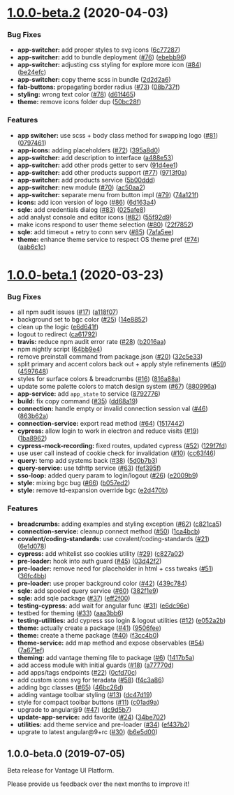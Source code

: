 <a name="1.0.0-beta.2"></a>

# [1.0.0-beta.2](https://github.com/Teradata/vantage-ui-platform/compare/v1.0.0-beta.1...v1.0.0-beta.2) (2020-04-03)

### Bug Fixes

- **app-switcher:** add proper styles to svg icons ([6c77287](https://github.com/Teradata/vantage-ui-platform/commit/6c77287))
- **app-switcher:** add to bundle deployment ([#76](https://github.com/Teradata/vantage-ui-platform/issues/76)) ([ebebb96](https://github.com/Teradata/vantage-ui-platform/commit/ebebb96))
- **app-switcher:** adjusting css styling for explore more icon ([#84](https://github.com/Teradata/vantage-ui-platform/issues/84)) ([be24efc](https://github.com/Teradata/vantage-ui-platform/commit/be24efc))
- **app-switcher:** copy theme scss in bundle ([2d2d2a6](https://github.com/Teradata/vantage-ui-platform/commit/2d2d2a6))
- **fab-buttons:** propagating border radius ([#73](https://github.com/Teradata/vantage-ui-platform/issues/73)) ([08b737f](https://github.com/Teradata/vantage-ui-platform/commit/08b737f))
- **styling:** wrong text color ([#78](https://github.com/Teradata/vantage-ui-platform/issues/78)) ([d61f465](https://github.com/Teradata/vantage-ui-platform/commit/d61f465))
- **theme:** remove icons folder dup ([50bc28f](https://github.com/Teradata/vantage-ui-platform/commit/50bc28f))

### Features

- **app switcher:** use scss + body class method for swapping logo ([#81](https://github.com/Teradata/vantage-ui-platform/issues/81)) ([0797461](https://github.com/Teradata/vantage-ui-platform/commit/0797461))
- **app-icons:** adding placeholders ([#72](https://github.com/Teradata/vantage-ui-platform/issues/72)) ([395a8d0](https://github.com/Teradata/vantage-ui-platform/commit/395a8d0))
- **app-switcher:** add description to interface ([a488e53](https://github.com/Teradata/vantage-ui-platform/commit/a488e53))
- **app-switcher:** add other prods getter to serv ([91d4ee1](https://github.com/Teradata/vantage-ui-platform/commit/91d4ee1))
- **app-switcher:** add other products support ([#77](https://github.com/Teradata/vantage-ui-platform/issues/77)) ([9713f0a](https://github.com/Teradata/vantage-ui-platform/commit/9713f0a))
- **app-switcher:** add products service ([5b00ddd](https://github.com/Teradata/vantage-ui-platform/commit/5b00ddd))
- **app-switcher:** new module ([#70](https://github.com/Teradata/vantage-ui-platform/issues/70)) ([ac50aa2](https://github.com/Teradata/vantage-ui-platform/commit/ac50aa2))
- **app-switcher:** separate menu from button impl ([#79](https://github.com/Teradata/vantage-ui-platform/issues/79)) ([74a121f](https://github.com/Teradata/vantage-ui-platform/commit/74a121f))
- **icons:** add icon version of logo ([#86](https://github.com/Teradata/vantage-ui-platform/issues/86)) ([6d163a4](https://github.com/Teradata/vantage-ui-platform/commit/6d163a4))
- **sqle:** add credentials dialog ([#83](https://github.com/Teradata/vantage-ui-platform/issues/83)) ([025afe8](https://github.com/Teradata/vantage-ui-platform/commit/025afe8))
- add analyst console and editor icons ([#82](https://github.com/Teradata/vantage-ui-platform/issues/82)) ([55f92d9](https://github.com/Teradata/vantage-ui-platform/commit/55f92d9))
- make icons respond to user theme selection ([#80](https://github.com/Teradata/vantage-ui-platform/issues/80)) ([22f7852](https://github.com/Teradata/vantage-ui-platform/commit/22f7852))
- **sqle:** add timeout + retry to conn serv ([#85](https://github.com/Teradata/vantage-ui-platform/issues/85)) ([7afa5ee](https://github.com/Teradata/vantage-ui-platform/commit/7afa5ee))
- **theme:** enhance theme service to respect OS theme pref ([#74](https://github.com/Teradata/vantage-ui-platform/issues/74)) ([aab6c1c](https://github.com/Teradata/vantage-ui-platform/commit/aab6c1c))

<a name="1.0.0-beta.1"></a>

# [1.0.0-beta.1](https://github.com/Teradata/vantage-ui-platform/compare/v1.0.0-beta.0...v1.0.0-beta.1) (2020-03-23)

### Bug Fixes

- all npm audit issues ([#17](https://github.com/Teradata/vantage-ui-platform/issues/17)) ([a118f07](https://github.com/Teradata/vantage-ui-platform/commit/a118f07))
- background set to bgc color ([#25](https://github.com/Teradata/vantage-ui-platform/issues/25)) ([14e8852](https://github.com/Teradata/vantage-ui-platform/commit/14e8852))
- clean up the logic ([e6d641f](https://github.com/Teradata/vantage-ui-platform/commit/e6d641f))
- logout to redirect ([ca61792](https://github.com/Teradata/vantage-ui-platform/commit/ca61792))
- **travis:** reduce npm audit error rate ([#28](https://github.com/Teradata/vantage-ui-platform/issues/28)) ([b2016aa](https://github.com/Teradata/vantage-ui-platform/commit/b2016aa))
- npm nightly script ([64bb9e4](https://github.com/Teradata/vantage-ui-platform/commit/64bb9e4))
- remove preinstall command from package.json ([#20](https://github.com/Teradata/vantage-ui-platform/issues/20)) ([32c5e33](https://github.com/Teradata/vantage-ui-platform/commit/32c5e33))
- split primary and accent colors back out + apply style refinements ([#59](https://github.com/Teradata/vantage-ui-platform/issues/59)) ([4597648](https://github.com/Teradata/vantage-ui-platform/commit/4597648))
- styles for surface colors & breadcrumbs ([#16](https://github.com/Teradata/vantage-ui-platform/issues/16)) ([816a88a](https://github.com/Teradata/vantage-ui-platform/commit/816a88a))
- update some palette colors to match design system ([#67](https://github.com/Teradata/vantage-ui-platform/issues/67)) ([880996a](https://github.com/Teradata/vantage-ui-platform/commit/880996a))
- **app-service:** add `app_state` to service ([8792776](https://github.com/Teradata/vantage-ui-platform/commit/8792776))
- **build:** fix copy command ([#35](https://github.com/Teradata/vantage-ui-platform/issues/35)) ([dd68a19](https://github.com/Teradata/vantage-ui-platform/commit/dd68a19))
- **connection:** handle empty or invalid connection session val ([#46](https://github.com/Teradata/vantage-ui-platform/issues/46)) ([863b62a](https://github.com/Teradata/vantage-ui-platform/commit/863b62a))
- **connection-service:** export read method ([#64](https://github.com/Teradata/vantage-ui-platform/issues/64)) ([1517442](https://github.com/Teradata/vantage-ui-platform/commit/1517442))
- **cypress:** allow login to work in electron and reduce visits ([#19](https://github.com/Teradata/vantage-ui-platform/issues/19)) ([1ba8962](https://github.com/Teradata/vantage-ui-platform/commit/1ba8962))
- **cypress-mock-recording:** fixed routes, updated cypress ([#52](https://github.com/Teradata/vantage-ui-platform/issues/52)) ([129f7fd](https://github.com/Teradata/vantage-ui-platform/commit/129f7fd))
- use user call instead of cookie check for invalidation ([#10](https://github.com/Teradata/vantage-ui-platform/issues/10)) ([cc63f46](https://github.com/Teradata/vantage-ui-platform/commit/cc63f46))
- **query:** temp add systems back ([#38](https://github.com/Teradata/vantage-ui-platform/issues/38)) ([5d0b7b3](https://github.com/Teradata/vantage-ui-platform/commit/5d0b7b3))
- **query-service:** use tdhttp service ([#63](https://github.com/Teradata/vantage-ui-platform/issues/63)) ([fef395f](https://github.com/Teradata/vantage-ui-platform/commit/fef395f))
- **sso-loop:** added query param to login/logout ([#26](https://github.com/Teradata/vantage-ui-platform/issues/26)) ([e2009b9](https://github.com/Teradata/vantage-ui-platform/commit/e2009b9))
- **style:** mixing bgc bug ([#66](https://github.com/Teradata/vantage-ui-platform/issues/66)) ([b057ed2](https://github.com/Teradata/vantage-ui-platform/commit/b057ed2))
- **style:** remove td-expansion override bgc ([e2d470b](https://github.com/Teradata/vantage-ui-platform/commit/e2d470b))

### Features

- **breadcrumbs:** adding examples and styling exception ([#62](https://github.com/Teradata/vantage-ui-platform/issues/62)) ([c821ca5](https://github.com/Teradata/vantage-ui-platform/commit/c821ca5))
- **connection-service:** cleanup connect method ([#50](https://github.com/Teradata/vantage-ui-platform/issues/50)) ([1ca4bcb](https://github.com/Teradata/vantage-ui-platform/commit/1ca4bcb))
- **covalent/coding-standards:** use covalent/coding-standards ([#21](https://github.com/Teradata/vantage-ui-platform/issues/21)) ([6e1d078](https://github.com/Teradata/vantage-ui-platform/commit/6e1d078))
- **cypress:** add whitelist sso cookies utility ([#29](https://github.com/Teradata/vantage-ui-platform/issues/29)) ([c827a02](https://github.com/Teradata/vantage-ui-platform/commit/c827a02))
- **pre-loader:** hook into auth guard ([#45](https://github.com/Teradata/vantage-ui-platform/issues/45)) ([03d42f2](https://github.com/Teradata/vantage-ui-platform/commit/03d42f2))
- **pre-loader:** remove need for placeholder in html + css tweaks ([#51](https://github.com/Teradata/vantage-ui-platform/issues/51)) ([36fc4bb](https://github.com/Teradata/vantage-ui-platform/commit/36fc4bb))
- **pre-loader:** use proper background color ([#42](https://github.com/Teradata/vantage-ui-platform/issues/42)) ([439c784](https://github.com/Teradata/vantage-ui-platform/commit/439c784))
- **sqle:** add spooled query service ([#60](https://github.com/Teradata/vantage-ui-platform/issues/60)) ([382f1e9](https://github.com/Teradata/vantage-ui-platform/commit/382f1e9))
- **sqle:** add sqle package ([#37](https://github.com/Teradata/vantage-ui-platform/issues/37)) ([eff2f00](https://github.com/Teradata/vantage-ui-platform/commit/eff2f00))
- **testing-cypress:** add wait for angular func ([#31](https://github.com/Teradata/vantage-ui-platform/issues/31)) ([e6dc96e](https://github.com/Teradata/vantage-ui-platform/commit/e6dc96e))
- testbed for theming ([#33](https://github.com/Teradata/vantage-ui-platform/issues/33)) ([aaa3bb6](https://github.com/Teradata/vantage-ui-platform/commit/aaa3bb6))
- **testing-utilities:** add cypress sso login & logout utilities ([#12](https://github.com/Teradata/vantage-ui-platform/issues/12)) ([e052a2b](https://github.com/Teradata/vantage-ui-platform/commit/e052a2b))
- **theme:** actually create a package ([#41](https://github.com/Teradata/vantage-ui-platform/issues/41)) ([9506fee](https://github.com/Teradata/vantage-ui-platform/commit/9506fee))
- **theme:** create a theme package ([#40](https://github.com/Teradata/vantage-ui-platform/issues/40)) ([f3cc4b0](https://github.com/Teradata/vantage-ui-platform/commit/f3cc4b0))
- **theme-service:** add map method and expose observables ([#54](https://github.com/Teradata/vantage-ui-platform/issues/54)) ([7a671ef](https://github.com/Teradata/vantage-ui-platform/commit/7a671ef))
- **theming:** add vantage theming file to package ([#6](https://github.com/Teradata/vantage-ui-platform/issues/6)) ([1417b5a](https://github.com/Teradata/vantage-ui-platform/commit/1417b5a))
- add access module with initial guards ([#18](https://github.com/Teradata/vantage-ui-platform/issues/18)) ([a77770d](https://github.com/Teradata/vantage-ui-platform/commit/a77770d))
- add apps/tags endpoints ([#22](https://github.com/Teradata/vantage-ui-platform/issues/22)) ([0cfd70c](https://github.com/Teradata/vantage-ui-platform/commit/0cfd70c))
- add custom icons svg for teradata ([#58](https://github.com/Teradata/vantage-ui-platform/issues/58)) ([f4c3a86](https://github.com/Teradata/vantage-ui-platform/commit/f4c3a86))
- adding bgc classes ([#65](https://github.com/Teradata/vantage-ui-platform/issues/65)) ([46bc26d](https://github.com/Teradata/vantage-ui-platform/commit/46bc26d))
- adding vantage toolbar styling ([#13](https://github.com/Teradata/vantage-ui-platform/issues/13)) ([dc47d19](https://github.com/Teradata/vantage-ui-platform/commit/dc47d19))
- style for compact toolbar buttons ([#11](https://github.com/Teradata/vantage-ui-platform/issues/11)) ([c01ad9a](https://github.com/Teradata/vantage-ui-platform/commit/c01ad9a))
- upgrade to angular@9 ([#47](https://github.com/Teradata/vantage-ui-platform/issues/47)) ([dc9d5b7](https://github.com/Teradata/vantage-ui-platform/commit/dc9d5b7))
- **update-app-service:** add favorite ([#24](https://github.com/Teradata/vantage-ui-platform/issues/24)) ([34be702](https://github.com/Teradata/vantage-ui-platform/commit/34be702))
- **utilities:** add theme service and pre-loader ([#34](https://github.com/Teradata/vantage-ui-platform/issues/34)) ([ef437b2](https://github.com/Teradata/vantage-ui-platform/commit/ef437b2))
- upgrate to latest angular@9+rc ([#30](https://github.com/Teradata/vantage-ui-platform/issues/30)) ([b6e5d00](https://github.com/Teradata/vantage-ui-platform/commit/b6e5d00))

<a name="1.0.0-beta.0"></a>

## 1.0.0-beta.0 (2019-07-05)

Beta release for Vantage UI Platform.

Please provide us feedback over the next months to improve it!
